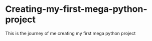 # Creating-my-first-mega-python-project
This is the journey of me creating my first mega python project
